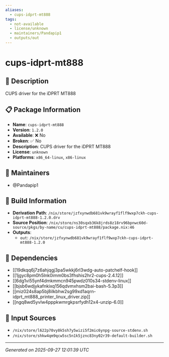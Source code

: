```yaml
---
aliases:
  - cups-idprt-mt888
tags:
  - not-available
  - license/unknown
  - maintainers/Pandapip1
  - outputs/out
---
```


# cups-idprt-mt888

## 📝 Description

CUPS driver for the iDPRT MT888

## 📋 Package Information

- **Name**: `cups-idprt-mt888`
- **Version**: `1.2.0`
- **Available**: ❌ No
- **Broken**: ✅ No
- **Description**: CUPS driver for the iDPRT MT888
- **License**: `unknown`
- **Platforms**: `x86_64-linux`, `x86-linux`
## 👥 Maintainers

- @Pandapip1


## 🔧 Build Information

- **Derivation Path**: `/nix/store/jzfxynwdb681vk9wrayf1flf9wxp7ckh-cups-idprt-mt888-1.2.0.drv`
- **Source Position**: `/nix/store/ns30sqxb36k8jrds8z18rv96bpnwc60d-source/pkgs/by-name/cu/cups-idprt-mt888/package.nix:46`
- **Outputs**:
  - `out`:  `/nix/store/jzfxynwdb681vk9wrayf1flf9wxp7ckh-cups-idprt-mt888-1.2.0`

## 🔗 Dependencies

- [[19dkqq6j7z6ahjqgj3pa5wkkj6rl3wdg-auto-patchelf-hook]]
- [[1jgyc8pm0h5lnk0imm0bs3fhshis2hr2-cups-2.4.12]]
- [[6dg1vi55ynf4dmkmmcn945pwdz010s34-stdenv-linux]]
- [[bjsb6wdjykafnkixq156qdvmxhsm2bai-bash-5.3p3]]
- [[miz024s8ap5bj8ilkbhw2sg99xd1aqrn-idprt_mt888_printer_linux_driver.zip]]
- [[ngq8wd5yvlw4pppkwmrgkpsrfydh12x4-unzip-6.0]]

## 📁 Input Sources

- `/nix/store/l622p70vy8k5sh7y5wizi5f2mic6ynpg-source-stdenv.sh`
- `/nix/store/shkw4qm9qcw5sc5n1k5jznc83ny02r39-default-builder.sh`

---
*Generated on 2025-09-27 12:01:39 UTC*
